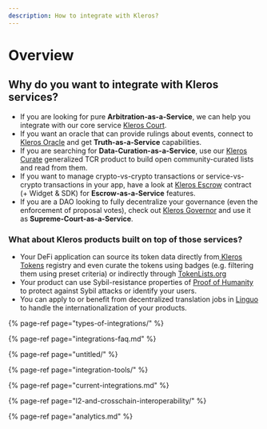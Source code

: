 ```yaml
---
description: How to integrate with Kleros?
---
```


# Overview

## 

## Why do you want to integrate with Kleros services?

* If you are looking for pure **Arbitration-as-a-Service**, we can help you integrate with our core service [Kleros Court](https://kleros.gitbook.io/docs/products/court).
* If you want an oracle that can provide rulings about events, connect to [Kleros Oracle](https://kleros.gitbook.io/docs/products/oracle) and get **Truth-as-a-Service** capabilities.
* If you are searching for **Data-Curation-as-a-Service**, use our [Kleros Curate](https://kleros.gitbook.io/docs/products/curate) generalized TCR product to build open community-curated lists and read from them.
* If you want to manage crypto-vs-crypto transactions or service-vs-crypto transactions in your app, have a look at [Kleros Escrow](https://kleros.gitbook.io/docs/products/escrow) contract \(+ Widget & SDK\) for **Escrow-as-a-Service** features.
* If you are a DAO looking to fully decentralize your governance \(even the enforcement of proposal votes\), check out [Kleros Governor](https://kleros.gitbook.io/docs/products/governor) and use it as **Supreme-Court-as-a-Service**.

### What about Kleros products built on top of those services?

* Your DeFi application can source its token data directly from[ Kleros Tokens](https://kleros.gitbook.io/docs/products/tokens) registry and even curate the tokens using badges \(e.g. filtering them using preset criteria\) or indirectly through [TokenLists.org](https://tokenlists.org/token-list?url=t2crtokens.eth)
* Your product can use Sybil-resistance properties of [Proof of Humanity](https://kleros.gitbook.io/docs/products/proof-of-humanity) to protect against Sybil attacks or identify your users.
* You can apply to or benefit from decentralized translation jobs in [Linguo](https://kleros.gitbook.io/docs/products/linguo) to handle the internationalization of your products.

{% page-ref page="types-of-integrations/" %}

{% page-ref page="integrations-faq.md" %}

{% page-ref page="untitled/" %}

{% page-ref page="integration-tools/" %}

{% page-ref page="current-integrations.md" %}

{% page-ref page="l2-and-crosschain-interoperability/" %}

{% page-ref page="analytics.md" %}



